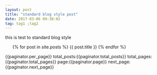```yaml
---
layout: post
title: "standard blog style post"
date: 2017-03-06 09:38:02
tag: tag1 ;tag2
---
```


this is test to standard blog style
<ul>
	{% for post in site.posts %}
			<a herf = "{{post.url }}">{{ post.title }}</a>
	{% endfor %}
</ul>

{{paginator.per_page}}
total_posts:{{paginator.total_posts}}
total_pages:{{paginator.total_pages}}
page:{{paginator.page}}
next_page:{{paginator.next_page}}
